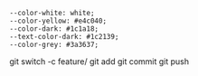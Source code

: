     --color-white: white;
    --color-yellow: #e4c040;
    --color-dark: #1c1a18;
    --text-color-dark: #1c2139;
    --color-grey: #3a3637;

git switch -c feature/
git add 
git commit
git push